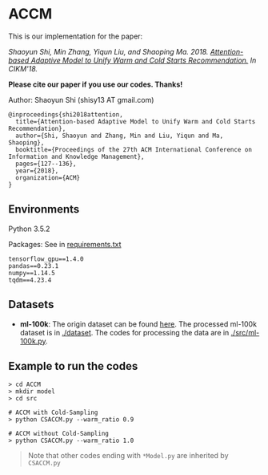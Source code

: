 # ACCM

This is our implementation for the paper:

*Shaoyun Shi, Min Zhang, Yiqun Liu, and Shaoping Ma. 2018. [Attention-based Adaptive Model to Unify Warm and Cold Starts Recommendation.](https://dl.acm.org/citation.cfm?id=3271710) 
In CIKM'18.*

**Please cite our paper if you use our codes. Thanks!**

Author: Shaoyun Shi (shisy13 AT gmail.com)

```
@inproceedings{shi2018attention,
  title={Attention-based Adaptive Model to Unify Warm and Cold Starts Recommendation},
  author={Shi, Shaoyun and Zhang, Min and Liu, Yiqun and Ma, Shaoping},
  booktitle={Proceedings of the 27th ACM International Conference on Information and Knowledge Management},
  pages={127--136},
  year={2018},
  organization={ACM}
}
```



## Environments

Python 3.5.2

Packages: See in [requirements.txt](https://github.com/THUIR/ACCM/blob/master/requirements.txt)

```
tensorflow_gpu==1.4.0
pandas==0.23.1
numpy==1.14.5
tqdm==4.23.4
```



## Datasets

- **ml-100k**: The origin dataset can be found [here](https://grouplens.org/datasets/movielens/). The processed ml-100k dataset is in [./dataset](https://github.com/THUIR/ACCM/blob/master/dataset). The codes for processing the data are in [./src/ml-100k.py](https://github.com/THUIR/ACCM/blob/master/src/ml-100k.py).



## Example to run the codes		

```
> cd ACCM
> mkdir model
> cd src

# ACCM with Cold-Sampling
> python CSACCM.py --warm_ratio 0.9

# ACCM without Cold-Sampling
> python CSACCM.py --warm_ratio 1.0
```

> Note that other codes ending with `*Model.py` are inherited by `CSACCM.py`
